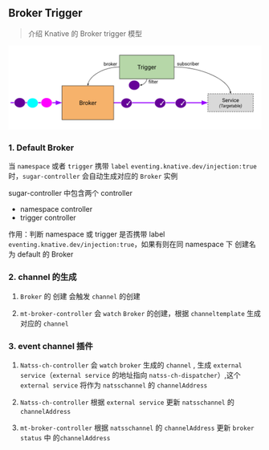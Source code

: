## Broker Trigger
> 介绍 Knative 的 Broker trigger 模型

![](../images/br.png)

### 1. Default Broker

当 `namespace` 或者 `trigger` 携带 `label` `eventing.knative.dev/injection:true` 时，`sugar-controller` 会自动生成对应的 `Broker` 实例

sugar-controller 中包含两个 controller
- namespace controller
- trigger controller

作用：判断 namespace 或 trigger 是否携带 label `eventing.knative.dev/injection:true`，如果有则在同 namespace 下 创建名为 default 的  Broker


### 2. channel 的生成

1. `Broker` 的 创建 会触发 `channel` 的创建  

2. `mt-broker-controller` 会 `watch` `Broker` 的创建，根据 `channeltemplate` 生成对应的 `channel`


### 3. event channel 插件

1. `Natss-ch-controller` 会 `watch` `broker` 生成的 `channel` , 生成 `external service`（`external service` 的地址指向  `natss-ch-dispatcher`）,这个 `external service` 将作为 `natsschannel` 的 `channelAddress`

2. `Natss-ch-controller` 根据 `external service` 更新 `natsschannel` 的 `channelAddress` 

3. `mt-broker-controller` 根据 `natsschannel` 的 `channelAddress` 更新 `broker` `status` 中 的`channelAddress`

